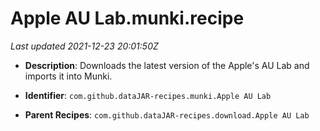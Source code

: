 # Apple AU Lab.munki.recipe

_Last updated 2021-12-23 20:01:50Z_

- **Description**: Downloads the latest version of the Apple's AU Lab and imports it into Munki.

- **Identifier**: `com.github.dataJAR-recipes.munki.Apple AU Lab`

- **Parent Recipes**: `com.github.dataJAR-recipes.download.Apple AU Lab`
